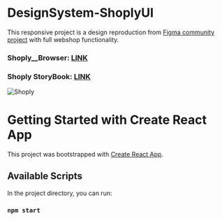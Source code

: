# DesignSystem-ShoplyUI

This responsive project is a design reproduction from [Figma community project](https://www.figma.com/community/file/1122583980813887289) with full webshop functionality.

### Shoply__Browser: [LINK](https://ShoplyUI.surge.sh)
### Shoply StoryBook: [LINK](https://www.chromatic.com/library?appId=6301dbbdf367b3ef8fef0a0d)

![Shoply](https://user-images.githubusercontent.com/98387598/180777450-78a28ce3-5261-4d55-8954-2327a294b760.JPG)

# Getting Started with Create React App

This project was bootstrapped with [Create React App](https://github.com/facebook/create-react-app).

## Available Scripts

In the project directory, you can run:

### `npm start`
